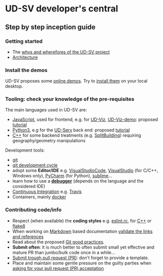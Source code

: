 # UD-SV developer's central <a name="top"></a>

## Step by step inception guide

### Getting started
 * The [whys and wherefores of the UD-SV project](../Readme.md)
 * [Architecture](/Architecture/Application.md)
 
### Install the demos
UD-SV proposes some [online demos](http://rict2.liris.cnrs.fr/UD-Viz/UD-Viz-Core/examples/DemoStable/Demo.html). 
Try to [install them](../Install/Readme.md#top) on your local desktop.

### Tooling: check your knowledge of the pre-requisites
The main languages used in UD-SV are:
 * [JavaScript](https://en.wikipedia.org/wiki/JavaScript), used for frontend, e.g. for [UD-Viz](https://github.com/VCityTeam/UD-Viz), [UD-Viz-demo](https://github.com/VCityTeam/UD-Viz-demo): proposed [tutorial](https://developer.mozilla.org/fr/docs/Web/JavaScript)
 * [Python3](https://en.wikipedia.org/wiki/Python_(programming_language)), e.g for the [UD-Serv](/Tools/Readme.md#ComponentUD-Serv) back end: proposed [tutorial](https://developer.mozilla.org/en-US/docs/Glossary/Python)
 * [C++](https://en.wikipedia.org/wiki/C%2B%2B) for some backend treatments (e.g. [SplitBuilding](/Tools/Readme.md#ComponentUD-ServSplitBuilding)) requiring geography/geometry manipulations<br>

Development tools:
 * [git](/Tools/ToolGit.md)
 * [git development cycle](/ImplementationKnowHow/GitWorflow/DevelopersGithubCycle.md)
 * adopt some **Editor/IDE** e.g. [VisualStudioCode](https://code.visualstudio.com/), [VisualStudio](https://visualstudio.microsoft.com/vs/community/) (for C/C++, Windows only), [PyCharm](https://www.jetbrains.com/pycharm/) (for Python), [sublime](https://www.sublimetext.com/)...
 * learn how to use a **[debugger](https://en.wikipedia.org/wiki/Debugger)** (depends on the language and the considered IDE)
 * [Continuous Integration](https://en.wikipedia.org/wiki/Continuous_integration) e.g. [Travis](https://github.com/VCityTeam/py3dtilers/blob/master/.travis.yml)
 * Containers, mainly [docker](/Tools/ToolDocker.md)

### Contributing code/info
 * Respect (when available) the **coding styles** e.g. [eslint.rc](https://github.com/VCityTeam/UD-Viz-demo/blob/master/DemoFull/.eslintrc.json), for [C++](https://github.com/VCityTeam/VCity/wiki/Coding-Style) or [flake8](https://github.com/VCityTeam/py3dtilers/blob/master/.flake8)
 * When working on [Markdown](https://en.wikipedia.org/wiki/Markdown) based documentation [validate the links and references](DevelopersValidatingMardownLinks.md)
 * Read about the proposed [Git good practices](DevelopersGithubCycle.md).
 * **Submit often**: it is much better to often submit small yet effective and mature PR than jumbo/bulk code once in a while...
 * [Submit trough pull request (PR)](DevelopersGithubCycle.md#submitting-a-pull-request-pr): don't forget to provide a template.
 * Place and maintain some gentle pressure on the guilty parties when [asking for your pull request (PR) acceptation](DevelopersGithubCycle.md#pull-request-pr-acceptance-policy)

